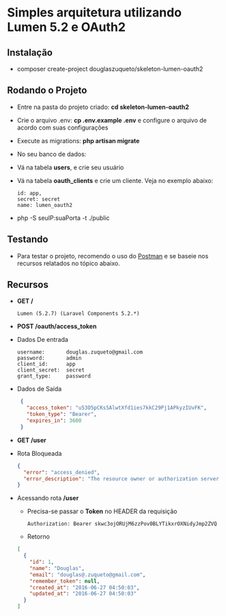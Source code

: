 # Simples arquitetura utilizando Lumen 5.2 e OAuth2

## Instalação
 * composer create-project douglaszuqueto/skeleton-lumen-oauth2

## Rodando o Projeto
 * Entre na pasta do projeto criado: **cd skeleton-lumen-oauth2**
 * Crie o arquivo .env: **cp .env.example .env** e configure o arquivo de acordo com suas configurações
 * Execute as migrations: **php artisan migrate**
 * No seu banco de dados:
  * Vá na tabela **users**, e crie seu usuário
  * Vá na tabela **oauth_clients** e crie um cliente. Veja no exemplo abaixo:
    
    ```
    id: app,
    secret: secret
    name: lumen_oauth2
    ```
 * php -S seuIP:suaPorta -t ./public

## Testando
 * Para testar o projeto, recomendo o uso do [Postman](https://www.getpostman.com/) e se baseie nos recursos relatados no tópico abaixo.

## Recursos

* **GET /**

  ```
  Lumen (5.2.7) (Laravel Components 5.2.*)
  ```
* **POST /oauth/access_token**
 * Dados De entrada
  
    ```
    username:       douglas.zuqueto@gmail.com
    password:       admin
    client_id:      app
    client_secret:  secret
    grant_type:     password
    ```
  * Dados de Saída
  
     ```json
      {
        "access_token": "u53O5pCKsSAlwtXfd1ies7kkC29Pj1APkyzIUvFK",
        "token_type": "Bearer",
        "expires_in": 3600
      }
     ```
* **GET /user**
 * Rota Bloqueada
 
    ```json
    {
      "error": "access_denied",
      "error_description": "The resource owner or authorization server denied the request."
    }
    ```
 * Acessando rota **/user**
    * Precisa-se passar o **Token** no HEADER da requisição
      
       ```
       Authorization: Bearer skwc3ojORUjM6zzPov0BLYTikxrOXNidyJmp2ZVQ
       ```
    *  Retorno
     
      ```json
      [
        {
          "id": 1,
          "name": "Douglas",
          "email": "douglas@.zuqueto@gmail.com",
          "remember_token": null,
          "created_at": "2016-06-27 04:50:03",
          "updated_at": "2016-06-27 04:50:03"
        }
      ]
      ```
